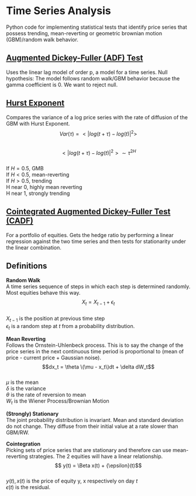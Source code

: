 # Time Series Analysis
Python code for implementing statistical tests that identify price series that possess trending, mean-reverting or 
geometric brownian motion (GBM)/random walk behavior.

## [Augmented Dickey-Fuller (ADF) Test](ADF.py)
Uses the linear lag model of order p, a model for a time series.
Null hypothesis: The model follows random walk/GBM behavior because the gamma coefficient is 0.
We want to reject null.

## [Hurst Exponent](Hurst.py)
Compares the variance of a log price series with the rate of diffusion of the GBM with Hurst Exponent.
$$Var(\tau) = <|log(t+\tau) - log(t)|^2>$$\
$$<|log(t+\tau) - log(t)|^2> \sim {\tau}^{2H}$$\
If $H = 0.5$, GMB\
If $H < 0.5$, mean-reverting\
If $H > 0.5$, trending\
H near 0, highly mean reverting\
H near 1, strongly trending

## [Cointegrated Augmented Dickey-Fuller Test (CADF)](CADF.py)
For a portfolio of equities. Gets the hedge ratio by performing a linear regression against the two time series and then
tests for stationarity under the linear combination.

## Definitions
**Random Walk**\
A time series sequence of steps in which each step is determined randomly. Most equities behave this way.
$$X_t = X_{t-1}+ \epsilon _t$$\
$X_{t-1}$ is the position at previous time step\
${\epsilon}_t$ is a random step at $t$ from a probability distribution.

**Mean Reverting**\
Follows the Ornstein-Uhlenbeck process. This is to say the change of the price series in the next continuous time
period is proportional to (mean of price - current price + Gaussian noise).
$$dx_t = \theta \(\mu - x_t\)dt + \delta dW_t$$\
$\mu$ is the mean\
$\delta$ is the variance\
$\theta$ is the rate of reversion to mean\
$W_t$ is the Wiener Process/Brownian Motion

**(Strongly) Stationary**\
The joint probability distribution is invariant. Mean and standard deviation do not change. They diffuse from their 
initial value at a rate slower than GBM/RW.

**Cointegration**\
Picking sets of price series that are stationary and therefore can use mean-reverting strategies. The 2 equities will
have a linear relationship.
$$ y(t) = \Beta x(t) + {\epsilon}(t)$$\
$y(t), x(t)$ is the price of equity y, x respectively on day $t$\
${\epsilon}(t)$ is the residual. 
